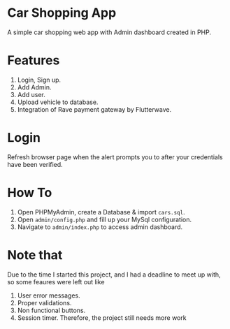 # Car Shopping App

A simple car shopping web app with Admin dashboard created in PHP.

# Features
1. Login, Sign up.
2. Add Admin.
3. Add user.
4. Upload vehicle to database.
5. Integration of Rave payment gateway by Flutterwave. 

# Login
Refresh browser page when the alert prompts you to after your credentials have been verified.

# How To
1. Open PHPMyAdmin, create a Database & import `cars.sql`. 
2. Open `admin/config.php` and fill up your MySql configuration.
3. Navigate to `admin/index.php` to access admin dashboard.


# Note that
Due to the time I started this project, and I had a deadline to meet up with, so some feaures were left out like
1. User error messages.
2. Proper validations.
3. Non functional buttons.
4. Session timer.
Therefore, the project still needs more work

